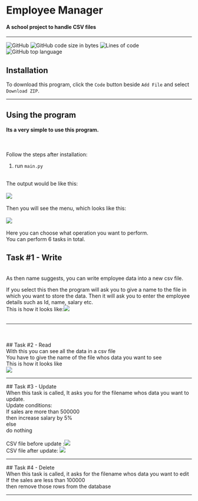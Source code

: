 # Employee Manager

#### A school project to handle CSV files
<hr>

![GitHub](https://img.shields.io/github/license/awesomehet2124/EmployeeManager?style=for-the-badge)
![GitHub code size in bytes](https://img.shields.io/github/languages/code-size/awesomehet2124/EmployeeManager?style=for-the-badge)
![Lines of code](https://img.shields.io/tokei/lines/github/awesomehet2124/EmployeeManager?style=for-the-badge)
![GitHub top language](https://img.shields.io/github/languages/top/awesomehet2124/EmployeeManager?style=for-the-badge)

## Installation

To download this program, click the `Code` button beside `Add File` and select `Download ZIP`.
<hr>

## Using the program
#### Its a very simple to use this program.
<br>

Follow the steps after installation:
1. run `main.py`
<br>
The output would be like this:<br><br>
<img src="https://i.imgur.com/eYSv6IO.png"></img>
<br><br>
Then you will see the menu, which looks like this:<br><br>
<img src="https://imgur.com/jNWsUK0.jpg">
<br><br>
Here you can choose what operation you want to perform.<br>
You can perform 6 tasks in total.

## Task #1 - Write
<br> As then name suggests, you can write employee data into a new csv file.<br>

If you select this then the program will ask you to give a name to the file in which you want to store the data.
Then it will ask you to enter the employee details such as Id, name, salary etc.<br>
This is how it looks like:<img src="https://imgur.com/bicvgi4.jpg"><br><br>

<hr>
<br><br>
## Task #2 - Read
<br>With this you can see all the data in a csv file<br>
You have to give the name of the file whos data you want to see<br>
This is how it looks like<br><img src = "https://imgur.com/GdXBJji.jpg">
<hr>
## Task #3 - Update
<br>
When this task is called, It asks you for the filename whos data you want to update.
<br>
Update conditions:<br>
If sales are more than 500000<br>
then increase salary by 5%<br>
else <br>
do nothing<br>
<br>CSV file before update :<img src = "https://imgur.com/GaLZg9o.jpg"><br>
CSV file after update: <img src ="https://imgur.com/NutfsxZ.jpg">
<hr>
## Task #4 - Delete
<br>When this task is called, it asks for the filename whos data you want to edit
<br>
If the sales are less than 100000<br>
then remove those rows from the database
<br>
<hr>
